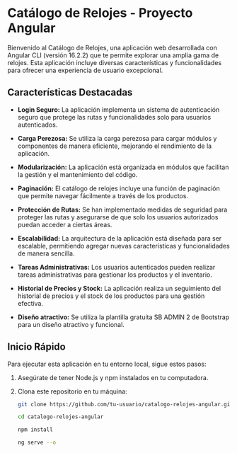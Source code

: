 # Catálogo de Relojes - Proyecto Angular

Bienvenido al Catálogo de Relojes, una aplicación web desarrollada con Angular CLI (versión 16.2.2) que te permite explorar una amplia gama de relojes. Esta aplicación incluye diversas características y funcionalidades para ofrecer una experiencia de usuario excepcional.

## Características Destacadas

- **Login Seguro:** La aplicación implementa un sistema de autenticación seguro que protege las rutas y funcionalidades solo para usuarios autenticados.

- **Carga Perezosa:** Se utiliza la carga perezosa para cargar módulos y componentes de manera eficiente, mejorando el rendimiento de la aplicación.

- **Modularización:** La aplicación está organizada en módulos que facilitan la gestión y el mantenimiento del código.

- **Paginación:** El catálogo de relojes incluye una función de paginación que permite navegar fácilmente a través de los productos.

- **Protección de Rutas:** Se han implementado medidas de seguridad para proteger las rutas y asegurarse de que solo los usuarios autorizados puedan acceder a ciertas áreas.

- **Escalabilidad:** La arquitectura de la aplicación está diseñada para ser escalable, permitiendo agregar nuevas características y funcionalidades de manera sencilla.

- **Tareas Administrativas:** Los usuarios autenticados pueden realizar tareas administrativas para gestionar los productos y el inventario.

- **Historial de Precios y Stock:** La aplicación realiza un seguimiento del historial de precios y el stock de los productos para una gestión efectiva.

- **Diseño atractivo:** Se utiliza la plantilla gratuita SB ADMIN 2 de Bootstrap para un diseño atractivo y funcional.

## Inicio Rápido

Para ejecutar esta aplicación en tu entorno local, sigue estos pasos:

1. Asegúrate de tener Node.js y npm instalados en tu computadora.

2. Clona este repositorio en tu máquina:

   ```bash
   git clone https://github.com/tu-usuario/catalogo-relojes-angular.git
   
   cd catalogo-relojes-angular

   npm install

   ng serve --o

   ```

